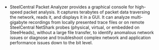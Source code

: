 - SteelCentral Packet Analyzer provides a graphical console for high-speed packet analysis. It captures terabytes of packet data traversing the network, reads it, and displays it in a GUI. It can analyze multi-gigabyte recordings from locally presented trace files or on remote SteelCentral NetShark probes (physical, virtual, or embedded on SteelHeads), without a large file transfer, to identify anomalous network issues or diagnose and troubleshoot complex network and application performance issues down to the bit level.